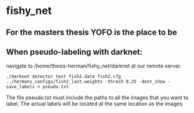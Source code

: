 # fishy_net

## For the masters thesis YOFO is the place to be

## When pseudo-labeling with darknet:

navigate to /home/thesis-herman/fishy_net/darknet at our remote server.
```
./darknet detector test fish2.data fish2.cfg ../hermans_configs/fish2_last.weights -thresh 0.25 -dont_show -save_labels < pseudo.txt
```
The file pseudo.txt must include the paths to all the images that you want to label. The actual labels will be located at the same location as the images.